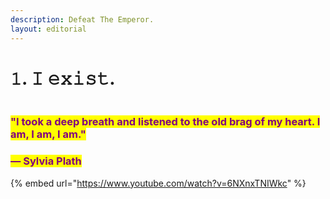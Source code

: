 ```yaml
---
description: Defeat The Emperor.
layout: editorial
---
```


# 𝟷. 𝙸 𝚎𝚡𝚒𝚜𝚝.

<figure><img src="../../../../../../.gitbook/assets/pexels-btgl-♡-10926597.jpg" alt=""><figcaption></figcaption></figure>

### <mark style="color:purple;">"I took a deep breath and listened to the old brag of my heart. I am, I am, I am."</mark>

### <mark style="color:purple;">― Sylvia Plath</mark>



{% embed url="https://www.youtube.com/watch?v=6NXnxTNIWkc" %}

